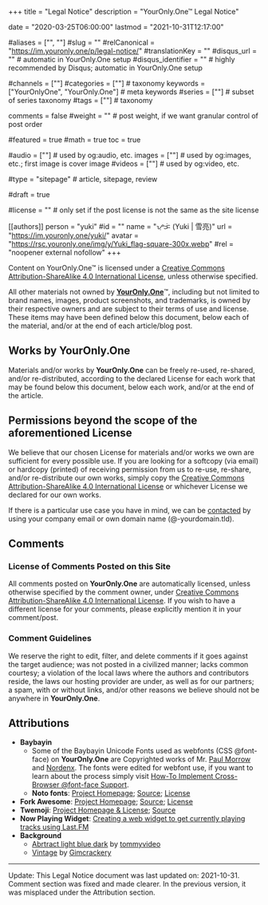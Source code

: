 +++
title = "Legal Notice"
description = "YourOnly.One™ Legal Notice"

date = "2020-03-25T06:00:00"
lastmod = "2021-10-31T12:17:00"

#aliases = ["", ""]
#slug = ""
#relCanonical = "https://im.youronly.one/p/legal-notice/"
#translationKey = ""
#disqus_url = ""                                                    # automatic in YourOnly.One setup
#disqus_identifier = ""                                             # highly recommended by Disqus; automatic in YourOnly.One setup

#channels = [""]
#categories = [""]                                                   # taxonomy
keywords = ["YourOnlyOne", "YourOnly.One"]                                                     # meta keywords
#series = [""]                                                       # subset of series taxonomy
#tags = [""]                                                         # taxonomy

comments = false
#weight = ""                                                        # post weight, if we want granular control of post order

#featured = true
#math = true
toc = true

#audio = [""]                                                        # used by og:audio, etc.
images = [""]                                                       # used by og:images, etc.; first image is cover image
#videos = [""]                                                       # used by og:video, etc.

#type = "sitepage"                                                           # article, sitepage, review

#draft = true

#license = ""                                                       # only set if the post license is not the same as the site license

[[authors]]
  person = "yuki"
  #id = ""
  name = "ᜌᜓᜃᜒ (Yuki | 雪亮)"
  url = "https://im.youronly.one/yuki/"
  avatar = "https://rsc.youronly.one/img/y/Yuki_flag-square-300x.webp"
  #rel = "noopener external nofollow"
+++

<!-- <a href="https://creativecommons.org/licenses/by-sa/4.0/" aria-label="License: Creative Commons Attribution-ShareAlike 4.0 International" rel="license noopener external nofollow"><i aria-hidden="true" class="cc cc-cc cc-2x text-red" title="License: Creative Commons Attribution-ShareAlike 4.0 International"></i> <i aria-hidden="true" class="cc cc-by cc-2x text-green" title="License: Creative Commons Attribution-ShareAlike 4.0 International"></i> <i aria-hidden="true" class="cc cc-sa cc-2x text-blue" title="License: Creative Commons Attribution-ShareAlike 4.0 International"></i></a><br/> -->

Content on <span property="dct:title" xmlns:dct="https://purl.org/dc/terms/">YourOnly.One</span>™ is licensed under a <a href="https://creativecommons.org/licenses/by-sa/4.0/" rel="license noopener external nofollow">Creative Commons Attribution-ShareAlike 4.0 International License</a>, unless otherwise specified.

All other materials not owned by <a href="https://youronly.one" rel="me noopener">__YourOnly.One__</a>™, including but not limited to brand names, images, product screenshots, and trademarks, is owned by their respective owners and are subject to their terms of use and license. These items may have been defined below this document, below each of the material, and/or at the end of each article/blog post.

## Works by YourOnly.One
Materials and/or works by **YourOnly.One** can be freely re-used, re-shared, and/or re-distributed, according to the declared License for each work that may be found below this document, below each work, and/or at the end of the article.

## Permissions beyond the scope of the aforementioned License
We believe that our chosen License for materials and/or works we own are sufficient for every possible use. If you are looking for a softcopy (via email) or hardcopy (printed) of receiving permission from us to re-use, re-share, and/or re-distribute our own works, simply copy the <a href="https://creativecommons.org/licenses/by-sa/4.0/" rel="license noopener external nofollow">Creative Commons Attribution-ShareAlike 4.0 International License</a> or whichever License we declared for our own works.

If there is a particular use case you have in mind, we can be <a href="https://im.youronly.one/p/contact-us/" title="Contact">contacted</a> by using your company email or own domain name (@-yourdomain.tld).

## Comments
### License of Comments Posted on this Site
All comments posted on <span property="dct:title" xmlns:dct="https://purl.org/dc/terms/">__YourOnly.One__</span> are automatically licensed, unless otherwise specified by the comment owner, under <a href="https://creativecommons.org/licenses/by-sa/4.0/" rel="license noopener external nofollow">Creative Commons Attribution-ShareAlike 4.0 International License</a>. If you wish to have a different license for your comments, please explicitly mention it in your comment/post.

### Comment Guidelines
We reserve the right to edit, filter, and delete comments if it goes against the target audience; was not posted in a civilized manner; lacks common courtesy; a violation of the local laws where the authors and contributors reside, the laws our hosting provider are under, as well as for our partners; a spam, with or without links, and/or other reasons we believe should not be anywhere in **YourOnly.One**.

## Attributions
* __Baybayin__
  * Some of the Baybayin Unicode Fonts used as webfonts (CSS @font-face) on __YourOnly.One__ are Copyrighted works of Mr. <a href="https://www.mts.net/~pmorrow/bio.htm" rel="noopener external nofollow">Paul Morrow</a> and <a href="https://nordenx.blogspot.com" rel="noopener external nofollow">Nordenx</a>. The fonts were edited for webfont use, if you want to learn about the process simply visit <a href="https://techmagus.icu/how-to-implement-cross-browser-font-face-support" title="How-To Implement Cross-Browser @font-face Support" rel="me noopener external">How-To Implement Cross-Browser @font-face Support</a>.
  * __Noto fonts__: <a href="https://www.google.com/get/noto/" rel="noopener external nofollow">Project Homepage</a>; <a href="https://github.com/googlefonts/noto-fonts" rel="noopener external nofollow">Source</a>; <a href="http://scripts.sil.org/OFL" rel="noopener external nofollow">License</a>
* __Fork Awesome__: <a href="https://forkaweso.me" rel="noopener external nofollow">Project Homepage</a>; <a href="https://github.com/ForkAwesome/Fork-Awesome" rel="noopener external nofollow">Source</a>; <a href="https://forkaweso.me/Fork-Awesome/license/" rel="noopener external nofollow">License</a>
* __Twemoji__: <a href="https://twemoji.twitter.com" rel="noopener external nofollow">Project Homepage &amp; License</a>; <a href="https://github.com/twitter/twemoji" rel="noopener external nofollow">Source</a>
* __Now Playing Widget__: <a href="https://prashant.me/development/2018/03/04/creating-a-web-widget-to-get-currently-playing-song-tracks-using-lastfm.html" rel="noopener external nofollow"> Creating a web widget to get currently playing tracks using Last.FM</a>
* __Background__
	* <a href="https://pixabay.com/illustrations/abstract-light-blue-dark-1780252/" rel="noopener external nofollow">Abrtract light blue dark</a> by <a href="https://pixabay.com/users/tommyvideo-3092371/" rel="noopener external nofollow">tommyvideo</a>
	* <a href="https://pixabay.com/illustrations/vintage-distressed-933793/" rel="noopener external nofollow">Vintage</a> by <a href="https://pixabay.com/users/gimcrackery-1386707/" rel="noopener external nofollow">Gimcrackery</a>

---

Update: This Legal Notice document was last updated on: 2021-10-31. Comment section was fixed and made clearer. In the previous version, it was misplaced under the Attribution section.
